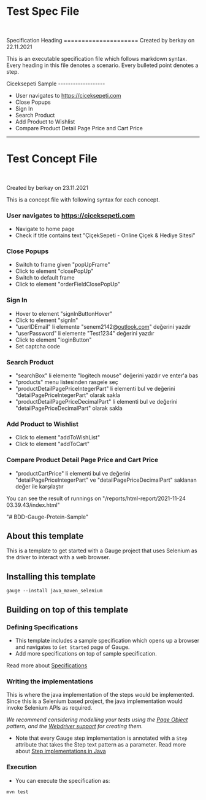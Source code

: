<h1>Test Spec File </h1></br>


<article class='markdown-body'><meta charset="utf-8"><link rel="stylesheet" type="text/css" href="..\style.css"><p>Specification Heading
=====================
Created by berkay on 22.11.2021

This is an executable specification file which follows markdown syntax.
Every heading in this file denotes a scenario. Every bulleted point denotes a step.

Ciceksepeti Sample
-------------------</p>
<ul>
<li>User navigates to <a href="https://ciceksepeti.com" rel="nofollow">https://ciceksepeti.com</a></li>
<li>Close Popups</li>
<li>Sign In</li>
<li>Search Product</li>
<li>Add Product to Wishlist</li>
<li>Compare Product Detail Page Price and Cart Price</li>
</ul>
</article>

<hr>

<h1>Test Concept File </h1></br>

<article class='markdown-body'><meta charset="utf-8"><link rel="stylesheet" type="text/css" href="..\style.css"><p>Created by berkay on 23.11.2021

This is a concept file with following syntax for each concept.</p>
<h3>User navigates to <a href="https://ciceksepeti.com" rel="nofollow">https://ciceksepeti.com</a></h3>
<ul>
<li>Navigate to home page</li>
<li>Check if title contains text &quot;ÇiçekSepeti - Online Çiçek &amp; Hediye Sitesi&quot;</li>
</ul>
<h3>Close Popups</h3>
<ul>
<li>Switch to frame given &quot;popUpFrame&quot;</li>
<li>Click to element &quot;closePopUp&quot;</li>
<li>Switch to default frame</li>
<li>Click to element &quot;orderFieldClosePopUp&quot;</li>
</ul>
<h3>Sign In</h3>
<ul>
<li>Hover to element &quot;signInButtonHover&quot;</li>
<li>Click to element &quot;signIn&quot;</li>
<li>&quot;userIDEmail&quot; li elemente &quot;senem2142@<a href="http://outlook.com" rel="nofollow">outlook.com</a>&quot; değerini yazdır</li>
<li>&quot;userPassword&quot; li elemente &quot;Test1234&quot; değerini yazdır</li>
<li>Click to element &quot;loginButton&quot;</li>
<li>Set captcha code</li>
</ul>
<h3>Search Product</h3>
<ul>
<li>&quot;searchBox&quot; li elemente &quot;logitech mouse&quot; değerini yazdır ve enter'a bas</li>
<li>&quot;products&quot; menu listesinden rasgele seç</li>
<li>&quot;productDetailPagePriceIntegerPart&quot; li elementi bul ve değerini &quot;detailPagePriceIntegerPart&quot; olarak sakla</li>
<li>&quot;productDetailPagePriceDecimalPart&quot; li elementi bul ve değerini &quot;detailPagePriceDecimalPart&quot; olarak sakla</li>
</ul>
<h3>Add Product to Wishlist</h3>
<ul>
<li>Click to element &quot;addToWishList&quot;</li>
<li>Click to element &quot;addToCart&quot;</li>
</ul>
<h3>Compare Product Detail Page Price and Cart Price</h3>
<ul>
<li>&quot;productCartPrice&quot; li elementi bul ve değerini &quot;detailPagePriceIntegerPart&quot; ve &quot;detailPagePriceDecimalPart&quot; saklanan değer ile karşılaştır</li>
</ul>
</article>











You can see the result of runnings on "/reports/html-report/2021-11-24 03.39.43/index.html"

"# BDD-Gauge-Protein-Sample" 
## About this template

This is a template to get started with a Gauge project that uses Selenium as the driver to interact with a web browser.

## Installing this template

    gauge --install java_maven_selenium

## Building on top of this template

### Defining Specifications

* This template includes a sample specification which opens up a browser and navigates to `Get Started` page of Gauge.
* Add more specifications on top of sample specification.

Read more about [Specifications](http://getgauge.io/documentation/user/current/specifications/README.html)

### Writing the implementations

This is where the java implementation of the steps would be implemented. Since this is a Selenium based project, the java implementation would invoke Selenium APIs as required.

_We recommend considering modelling your tests using the [Page Object](https://github.com/SeleniumHQ/selenium/wiki/PageObjects) pattern, and the [Webdriver support](https://github.com/SeleniumHQ/selenium/wiki/PageFactory) for creating them._

- Note that every Gauge step implementation is annotated with a `Step` attribute that takes the Step text pattern as a parameter.
  Read more about [Step implementations in Java](http://getgauge.io/documentation/user/current/test_code/java/java.html)

### Execution

* You can execute the specification as:

```
mvn test
```
